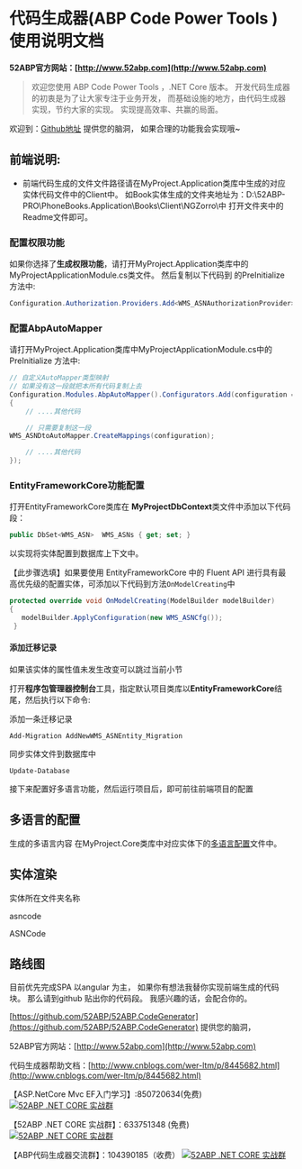
# 代码生成器(ABP Code Power Tools )使用说明文档

**52ABP官方网站：[http://www.52abp.com](http://www.52abp.com)**

>欢迎您使用 ABP Code Power Tools ，.NET Core 版本。
开发代码生成器的初衷是为了让大家专注于业务开发，
而基础设施的地方，由代码生成器实现，节约大家的实现。
实现提高效率、共赢的局面。

欢迎到：[Github地址](https://github.com/52ABP/52ABP.CodeGenerator) 提供您的脑洞，
如果合理的功能我会实现哦~

## 前端说明:

- 前端代码生成的文件文件路径请在MyProject.Application类库中生成的对应实体代码文件中的Client中。
如Book实体生成的文件夹地址为：D:\\52ABP-PRO\PhoneBooks.Application\Books\Client\NGZorro\中
打开文件夹中的Readme文件即可。


### 配置权限功能

如果你选择了**生成权限功能**，请打开MyProject.Application类库中的MyProjectApplicationModule.cs类文件。
然后复制以下代码到 的PreInitialize 方法中:

```csharp
Configuration.Authorization.Providers.Add<WMS_ASNAuthorizationProvider>();

```


### 配置AbpAutoMapper
 

请打开MyProject.Application类库中MyProjectApplicationModule.cs中的 PreInitialize 方法中:

```csharp
// 自定义AutoMapper类型映射
// 如果没有这一段就把本所有代码复制上去
Configuration.Modules.AbpAutoMapper().Configurators.Add(configuration =>
{
    // ....其他代码

    // 只需要复制这一段
WMS_ASNDtoAutoMapper.CreateMappings(configuration);

    // ....其他代码
});

```
### EntityFrameworkCore功能配置

打开EntityFrameworkCore类库在 **MyProjectDbContext**类文件中添加以下代码段：

```csharp
public DbSet<WMS_ASN>  WMS_ASNs { get; set; }

 ```
以实现将实体配置到数据库上下文中。
 
【此步骤选填】如果要使用 EntityFrameworkCore 中的 Fluent API 进行具有最高优先级的配置实体，可添加以下代码到方法```OnModelCreating```中

```csharp
protected override void OnModelCreating(ModelBuilder modelBuilder)
{
   modelBuilder.ApplyConfiguration(new WMS_ASNCfg());
 }

```

#### 添加迁移记录

如果该实体的属性值未发生改变可以跳过当前小节

打开**程序包管理器控制台**工具，指定默认项目类库以**EntityFrameworkCore**结尾，然后执行以下命令:

添加一条迁移记录

```
Add-Migration AddNewWMS_ASNEntity_Migration
```

同步实体文件到数据库中
```
Update-Database
```

接下来配置好多语言功能，然后运行项目后，即可前往前端项目的配置

## 多语言的配置

生成的多语言内容
在MyProject.Core类库中对应实体下的[多语言配置](WMS_ASNdouyuyan.md)文件中。

## 实体渲染

实体所在文件夹名称

asncode

ASNCode

## 路线图

 目前优先完成SPA 以angular 为主，
如果你有想法我替你实现前端生成的代码块。
那么请到github 贴出你的代码段。
我感兴趣的话，会配合你的。

[https://github.com/52ABP/52ABP.CodeGenerator](https://github.com/52ABP/52ABP.CodeGenerator) 提供您的脑洞，

 

52ABP官方网站：[http://www.52abp.com](http://www.52abp.com)

代码生成器帮助文档：[http://www.cnblogs.com/wer-ltm/p/8445682.html](http://www.cnblogs.com/wer-ltm/p/8445682.html)


【ASP.NetCore Mvc EF入门学习】:850720634(免费)
[![52ABP .NET CORE 实战群](http://pub.idqqimg.com/wpa/images/group.png)](https://jq.qq.com/?_wv=1027&k=5GbjOD9) 

【52ABP .NET CORE 实战群】：633751348 (免费)
[![52ABP .NET CORE 实战群](http://pub.idqqimg.com/wpa/images/group.png)](https://jq.qq.com/?_wv=1027&k=5pWtBvu)

【ABP代码生成器交流群】：104390185（收费）
[![52ABP .NET CORE 实战群](http://pub.idqqimg.com/wpa/images/group.png)](http://shang.qq.com/wpa/qunwpa?idkey=3f301fa3101d3201c391aba77803b523fcc53e59d0c68e6eeb9a79336c366d92)

